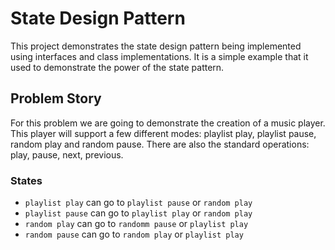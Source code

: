 State Design Pattern
===========================================

This project demonstrates the state design pattern being implemented using
interfaces and class implementations.  It is a simple example that it used
to demonstrate the power of the state pattern.

Problem Story
---------------

For this problem we are going to demonstrate the creation of a music player.
This player will support a few different modes: playlist play, playlist pause,
random play and random pause. There are also the standard operations: play,
pause, next, previous.

### States

* `playlist play` can go to `playlist pause` or `random play`
* `playlist pause` can go to `playlist play` or `random play`
* `random play` can go to `randomm pause` or `playlist play`
* `random pause` can go to `random play` or `playlist play`
